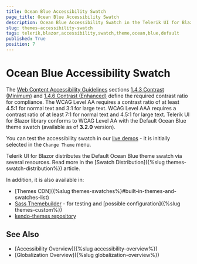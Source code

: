 ```yaml
---
title: Ocean Blue Accessibility Swatch
page_title: Ocean Blue Accessibility Swatch
description: Ocean Blue Accessibility Swatch in the Telerik UI for Blazor suite.
slug: themes-accessibility-swatch
tags: telerik,blazor,accessibility,swatch,theme,ocean,blue,default
published: True
position: 7
---
```


# Ocean Blue Accessibility Swatch

The [Web Content Accessibility Guidelines](https://www.w3.org/TR/WCAG21/) sections [1.4.3 Contrast (Minimum)](https://www.w3.org/TR/WCAG21/#contrast-minimum) and [1.4.6 Contrast (Enhanced)](https://www.w3.org/TR/WCAG21/#contrast-enhanced) define the required contrast ratio for compliance. The WCAG Level AA requires a contrast ratio of at least 4.5:1 for normal text and 3:1 for large text. WCAG Level AAA requires a contrast ratio of at least 7:1 for normal text and 4.5:1 for large text. Telerik UI for Blazor library conforms to WCAG Level AA with the Default Ocean Blue theme swatch (available as of **3.2.0** version).

You can test the accessibility swatch in our [live demos](https://demos.telerik.com/blazor-ui/grid/overview) - it is initially selected in the `Change Theme` menu.

Telerik UI for Blazor distributes the Default Ocean Blue theme swatch via several resources. Read more in the [Swatch Distribution]({%slug themes-swatch-distribution%}) article.

In addition, it is also available in:

* [Themes CDN]({%slug themes-swatches%}#built-in-themes-and-swatches-list)
* [Sass Themebuilder](https://themebuilder.telerik.com/blazor-ui) - for testing and [possible configuration]({%slug themes-custom%})
* [kendo-themes repository](https://github.com/telerik/kendo-themes)

## See Also

  * [Accessibility Overview]({%slug accessibility-overview%})
  * [Globalization Overview]({%slug globalization-overview%})
